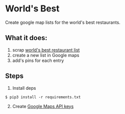 # World's Best

Create google map lists for the world's best restaurants.

## What it does:

1. scrap [world's best restaurant list](https://www.theworlds50best.com/list/1-50)
2. create a new list in Google maps
3. add's pins for each entry

## Steps

1. Install deps

```
$ pip3 install -r requirements.txt
```

2. Create [Google Maps API keys](https://developers.google.com/maps/get-started)
